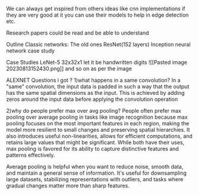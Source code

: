 We can always get inspired from others ideas like cnn implementations if they are very good at it you can use their models to help in edge detection etc.

Research papers could be read and be able to understand

Outline
Classic networks: The old ones
ResNet(152 layers)
Inception neural network case study

Case Studies
LeNet-5
32x32x1 let it be handwritten digits
![[Pasted image 20230813152430.png]]
and so on as per the image

ALEXNET
Questions i got ?
1)what happens in a same convolution?
In a "same" convolution, the input data is padded in such a way that the output has the same spatial dimensions as the input. This is achieved by adding zeros around the input data before applying the convolution operation

2)why do people prefer max over avg pooling?
People often prefer max pooling over average pooling in tasks like image recognition because max pooling focuses on the most important features in each region, making the model more resilient to small changes and preserving spatial hierarchies. It also introduces useful non-linearities, allows for efficient computations, and retains large values that might be significant. While both have their uses, max pooling is favored for its ability to capture distinctive features and patterns effectively.

Average pooling is helpful when you want to reduce noise, smooth data, and maintain a general sense of information. It's useful for downsampling large datasets, stabilizing representations with outliers, and tasks where gradual changes matter more than sharp features.